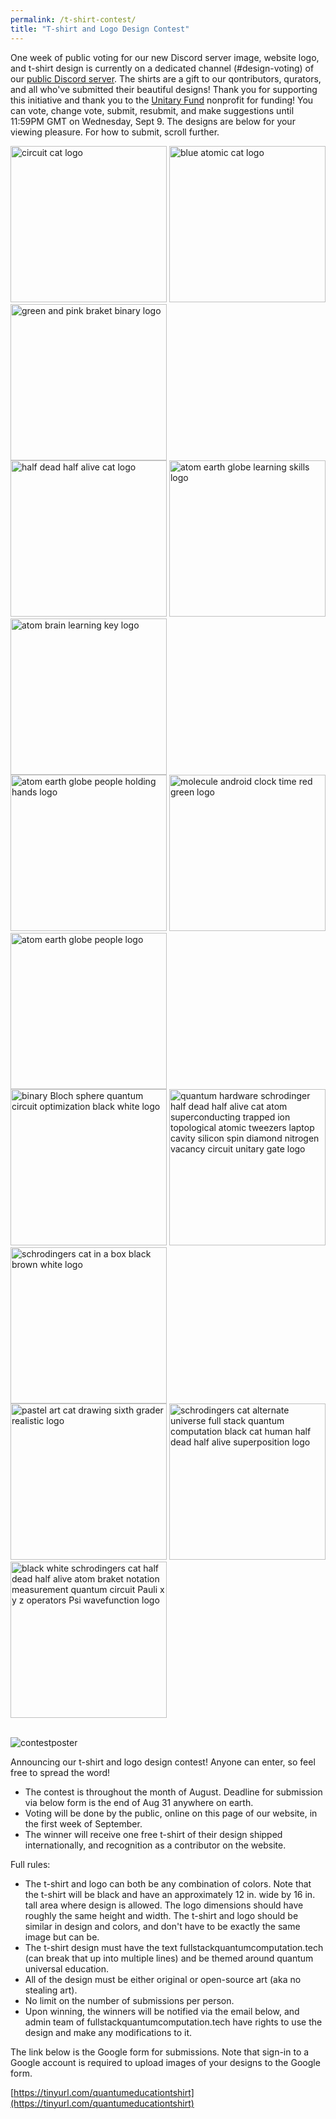 ```yaml
---
permalink: /t-shirt-contest/
title: "T-shirt and Logo Design Contest"
---
```


One week of public voting for our new Discord server image, website logo, and t-shirt design is currently on a dedicated channel (#design-voting) of our [public Discord server](https://discord.gg/NDm9e9W).
The shirts are a gift to our qontributors, qurators, and all who've submitted their beautiful designs!  Thank you for supporting this initiative and thank you to the [Unitary Fund](https://unitary.fund) nonprofit for funding!
You can vote, change vote, submit, resubmit, and make suggestions until 11:59PM GMT on Wednesday, Sept 9.
The designs are below for your viewing pleasure.  For how to submit, scroll further.

<div style="width: 65vw">
<div class="row">
  <div class="column">
    <img src="/assets/images/designs/logo-1.jpg" alt="circuit cat logo" width="250">
    <img src="/assets/images/designs/logo-2.jpg" alt="blue atomic cat logo" width="250">
    <img src="/assets/images/designs/logo-3.png" alt="green and pink braket binary logo" width="250">
  </div><div class="column">
    <img src="/assets/images/designs/logo-4.jpg" alt="half dead half alive cat logo" width="250">
    <img src="/assets/images/designs/logo-5.png" alt="atom earth globe learning skills logo" width="250">
    <img src="/assets/images/designs/logo-6.png" alt="atom brain learning key logo" width="250">
  </div><div class="column">
    <img src="/assets/images/designs/logo-7.png" alt="atom earth globe people holding hands logo" width="250">
    <img src="/assets/images/designs/logo-8.png" alt="molecule android clock time red green logo" width="250">
    <img src="/assets/images/designs/logo-9.png" alt="atom earth globe people logo" width="250">
  </div><div class="column">
    <img src="/assets/images/designs/logo-10.png" alt="binary Bloch sphere quantum circuit optimization black white logo" width="250">
    <img src="/assets/images/designs/logo-11.jpg" alt="quantum hardware schrodinger half dead half alive cat atom superconducting trapped ion topological atomic tweezers laptop cavity silicon spin diamond nitrogen vacancy circuit unitary gate logo" width="250">
    <img src="/assets/images/designs/logo-12.png" alt="schrodingers cat in a box black brown white logo" width="250">
  </div><div class="column">
    <img src="/assets/images/designs/logo-13.jpeg" alt="pastel art cat drawing sixth grader realistic logo" width="250">
    <img src="/assets/images/designs/logo-14.PNG" alt="schrodingers cat alternate universe full stack quantum computation black cat human half dead half alive superposition logo" width="250">
    <img src="/assets/images/designs/logo-15.png" alt="black white schrodingers cat half dead half alive atom braket notation measurement quantum circuit Pauli x y z operators Psi wavefunction logo" width="250">
</div>
</div>
</div>
<br>

![contestposter](/assets/images/TSHIRTLOGOPOSTER.png "contestposter")

Announcing our t-shirt and logo design contest!  Anyone can enter, so feel free to spread the word!

- The contest is throughout the month of August.  Deadline for submission via below form is the end of Aug 31 anywhere on earth.
- Voting will be done by the public, online on this page of our website, in the first week of September.
- The winner will receive one free t-shirt of their design shipped internationally, and recognition as a contributor on the website.

Full rules:

- The t-shirt and logo can both be any combination of colors.  Note that the t-shirt will be black and have an approximately 12 in. wide by 16 in. tall area where design is allowed.  The logo dimensions should have roughly the same height and width.  The t-shirt and logo should be similar in design and colors, and don't have to be exactly the same image but can be.
- The t-shirt design must have the text fullstackquantumcomputation.tech (can break that up into multiple lines) and be themed around quantum universal education.
- All of the design must be either original or open-source art (aka no stealing art).
- No limit on the number of submissions per person.
- Upon winning, the winners will be notified via the email below, and admin team of fullstackquantumcomputation.tech have rights to use the design and make any modifications to it.

The link below is the Google form for submissions.  Note that sign-in to a Google account is required to upload images of your designs to the Google form.

[https://tinyurl.com/quantumeducationtshirt](https://tinyurl.com/quantumeducationtshirt)

